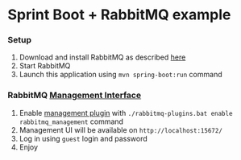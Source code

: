Sprint Boot + RabbitMQ example
=
### Setup

1. Download and install RabbitMQ as described [here](https://www.rabbitmq.com/download.html)
1. Start RabbitMQ
1. Launch this application using `mvn spring-boot:run` command

### RabbitMQ [Management Interface](https://www.cloudamqp.com/blog/2015-05-27-part3-rabbitmq-for-beginners_the-management-interface.html)

1. Enable [management plugin](https://www.rabbitmq.com/management.html) with `./rabbitmq-plugins.bat enable rabbitmq_management` command
1. Management UI will be available on `http://localhost:15672/`
1. Log in using `guest` login and password
1. Enjoy
